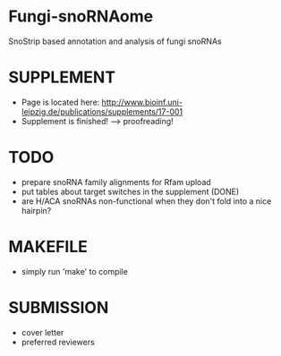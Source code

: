 # Fungi-snoRNAome
SnoStrip based annotation and analysis of fungi snoRNAs

# SUPPLEMENT
- Page is located here: http://www.bioinf.uni-leipzig.de/publications/supplements/17-001
- Supplement is finished! --> proofreading!

# TODO
- prepare snoRNA family alignments for Rfam upload
- put tables about target switches in the supplement (DONE)
- are H/ACA snoRNAs non-functional when they don't fold into a nice hairpin?

# MAKEFILE
- simply run 'make' to compile

# SUBMISSION
- cover letter
- preferred reviewers
